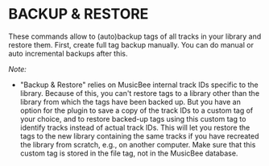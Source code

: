 # BACKUP & RESTORE

These commands allow to (auto)backup tags of all tracks in your library and restore them. First, create full tag backup manually. You can do manual or auto incremental backups after this.

*Note:*

* "Backup \& Restore" relies on MusicBee internal track IDs specific to the library. Because of this, you can't restore tags to a library other than the library from which the tags have been backed up. But you have an option for the plugin to save a copy of the track IDs to a custom tag of your choice, and to restore backed-up tags using this custom tag to identify tracks instead of actual track IDs. This will let you restore the tags to the new library containing the same tracks if you have recreated the library from scratch, e.g., on another computer. Make sure that this custom tag is stored in the file tag, not in the MusicBee database.